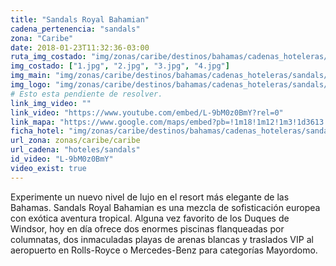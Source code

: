 ```yaml
---
title: "Sandals Royal Bahamian"
cadena_pertenencia: "sandals"
zona: "Caribe"
date: 2018-01-23T11:32:36-03:00
ruta_img_costado: "img/zonas/caribe/destinos/bahamas/cadenas_hoteleras/sandals/sandals_royal_bahamian/imagenes/"
img_costado: ["1.jpg", "2.jpg", "3.jpg", "4.jpg"]
img_main: "img/zonas/caribe/destinos/bahamas/cadenas_hoteleras/sandals/sandals_royal_bahamian/sandals_royal_bahamian.jpg"
img_logo: "img/zonas/caribe/destinos/bahamas/cadenas_hoteleras/sandals/sandals_royal_bahamian/logo/logo_sandals_royal_bahamian.jpg"
# Esto esta pendiente de resolver.
link_img_video: ""
link_video: "https://www.youtube.com/embed/L-9bM0z0BmY?rel=0"
link_mapa: "https://www.google.com/maps/embed?pb=!1m18!1m12!1m3!1d3613.7070336295346!2d-77.41182468499285!3d25.0779169839519!2m3!1f0!2f0!3f0!3m2!1i1024!2i768!4f13.1!3m3!1m2!1s0x892f62e28b7bbf13%3A0xb8dd1ed5bd5afead!2sSandals+Royal+Bahamian!5e0!3m2!1ses!2scl!4v1516732052967"
ficha_hotel: "img/zonas/caribe/destinos/bahamas/cadenas_hoteleras/sandals/sandals_royal_bahamian/sandals_royal_bahamian.pdf"
url_zona: zonas/caribe/caribe
url_cadena: "hoteles/sandals"
id_video: "L-9bM0z0BmY"
video_exist: true
---
```

Experimente un nuevo nivel de lujo en el resort más elegante de las Bahamas. Sandals Royal Bahamian es una mezcla de sofisticación europea con exótica aventura tropical. Alguna vez favorito de los Duques de Windsor, hoy en día ofrece dos enormes piscinas flanqueadas por columnatas, dos inmaculadas playas de arenas blancas y traslados VIP al aeropuerto en Rolls-Royce o Mercedes-Benz para categorías Mayordomo.
